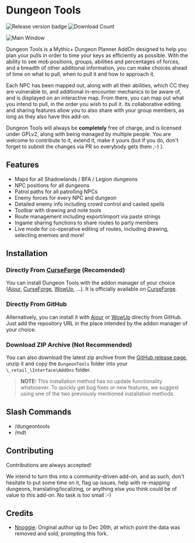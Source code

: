 # Dungeon Tools

![Release version badge](https://img.shields.io/github/v/release/LetsTimeIt/DungeonTools?style=flat-square)
![Download Count](https://img.shields.io/github/downloads/LetsTimeIt/DungeonTools/total?style=flat-square)

![Main Window](https://i.imgur.com/HFzS0Xl.jpg 'x')

 Dungeon Tools is a Mythic+ Dungeon Planner AddOn designed to help you plan your pulls in order to time your keys as efficiently as possible. With the ability to see mob positions, groups, abilities and percentages of forces, and a breadth of other additional information, you can make choices ahead of time on what to pull, when to pull it and how to approach it.

 Each NPC has been mapped out, along with all their abilities, which CC they are vulnerable to, and additional in-encounter mechanics to be aware of, and is displayed on an interactive map. From there, you can map out what you intend to pull, in the order you wish to pull it. Its collaborative editing and sharing features allow you to also share with your group members, as long as they also have this add-on.

 Dungeon Tools will always be **completely** free of charge, and is licensed under GPLv2, along with being managed by multiple people. You are welcome to contribute to it, extend it, make it yours (but if you do, don't forget to submit the changes via PR so everybody gets them ;-) ).

## Features

- Maps for all Shadowlands / BFA / Legion dungeons
- NPC positions for all dungeons
- Patrol paths for all patrolling NPCs
- Enemy forces for every NPC and dungeon
- Detailed enemy info including crowd control and casted spells
- Toolbar with drawing and note tools
- Route management including export/import via paste strings
- Ingame sharing functions to share routes to party members
- Live mode for co-operative editing of routes, including drawing, selecting enemies and more!

## Installation

### Directly From [CurseForge](https://www.curseforge.com/) (Recomended)

You can install Dungeon Tools with the addon manager of your choice ([Ajour](https://www.getajour.com/), [CurseForge](https://curseforge.overwolf.com/), [WowUp](https://wowup.io/), ...). It is officially available on [CurseForge](https://www.curseforge.com/wow/addons/dungeon-tools).

### Directly From GitHub

Alternatively, you can install it with [Ajour](https://www.getajour.com/) or [WowUp](https://wowup.io/) directly from GitHub. Just add the repository URL in the place intended by the addon manager of your choice.

### Download ZIP Archive (Not Recommended)

You can also download the latest zip archive from the [GitHub release page](https://github.com/LetsTimeIt/DungeonTools/releases), unzip it and copy the `DungeonTools` folder into your `\_retail_\Interface\AddOns` folder.

> **NOTE:** This installation method has no update functionality whatsoever.
To quickly get bug fixes or new features, we suggest using one of the two previously mentioned installation methods.

## Slash Commands

- /dungeontools
- /mdt

## Contributing

Contributions are always accepted!

We intend to turn this into a community-driven add-on, and as such, don't hesitate to put some time on it, flag up issues, help with re-mapping dungeons, translating/localizing, or anything else you think could be of value to this add-on. No task is too small :-)

## Credits
- [Nnoggie](https://github.com/Nnoggie/MythicDungeonTools): Original author up to Dec 26th, at which point the data was removed and sold, prompting this fork.
